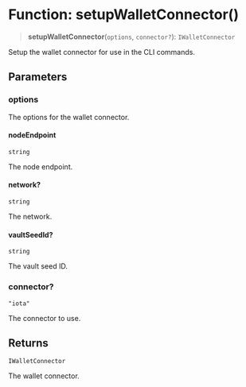 # Function: setupWalletConnector()

> **setupWalletConnector**(`options`, `connector?`): `IWalletConnector`

Setup the wallet connector for use in the CLI commands.

## Parameters

### options

The options for the wallet connector.

#### nodeEndpoint

`string`

The node endpoint.

#### network?

`string`

The network.

#### vaultSeedId?

`string`

The vault seed ID.

### connector?

`"iota"`

The connector to use.

## Returns

`IWalletConnector`

The wallet connector.
